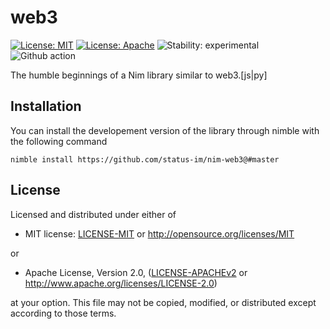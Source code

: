 # web3

[![License: MIT](https://img.shields.io/badge/License-MIT-blue.svg)](https://opensource.org/licenses/MIT)
[![License: Apache](https://img.shields.io/badge/License-Apache%202.0-blue.svg)](https://opensource.org/licenses/Apache-2.0)
![Stability: experimental](https://img.shields.io/badge/stability-experimental-orange.svg)
![Github action](https://github.com/status-im/nim-web3/workflows/CI/badge.svg)

The humble beginnings of a Nim library similar to web3.[js|py]

## Installation

You can install the developement version of the library through nimble with the following command
```
nimble install https://github.com/status-im/nim-web3@#master
```

## License

Licensed and distributed under either of

* MIT license: [LICENSE-MIT](LICENSE-MIT) or http://opensource.org/licenses/MIT

or

* Apache License, Version 2.0, ([LICENSE-APACHEv2](LICENSE-APACHEv2) or http://www.apache.org/licenses/LICENSE-2.0)

at your option. This file may not be copied, modified, or distributed except according to those terms.
